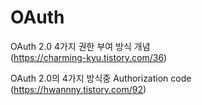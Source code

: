 # OAuth

OAuth 2.0 4가지 권한 부여 방식 개념   
(https://charming-kyu.tistory.com/36)

OAuth 2.0의 4가지 방식중 Authorization code
(https://hwannny.tistory.com/92)

